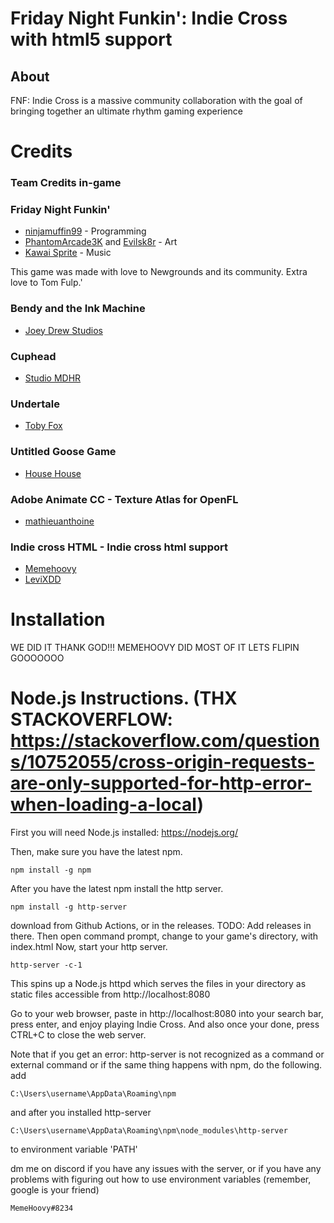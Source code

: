 <!-- <p align="center">
	<img width="600" height="600" src="art/iconOG.png"> 
</p> -->

# Friday Night Funkin': Indie Cross with html5 support
## About
FNF: Indie Cross is a massive community collaboration with the goal of bringing together an ultimate rhythm gaming experience

# Credits
### Team Credits in-game

### Friday Night Funkin'
 - [ninjamuffin99](https://twitter.com/ninja_muffin99) - Programming
 - [PhantomArcade3K](https://twitter.com/phantomarcade3k) and [Evilsk8r](https://twitter.com/evilsk8r) - Art
 - [Kawai Sprite](https://twitter.com/kawaisprite) - Music

This game was made with love to Newgrounds and its community. Extra love to Tom Fulp.'

### Bendy and the Ink Machine
 - [Joey Drew Studios](https://twitter.com/joeydrewstu)

### Cuphead
 - [Studio MDHR](https://twitter.com/studiomdhr)

### Undertale
 - [Toby Fox](https://twitter.com/tobyfox)

### Untitled Goose Game
 - [House House](https://twitter.com/house_house_)

### Adobe Animate CC - Texture Atlas for OpenFL
 - [mathieuanthoine](https://github.com/mathieuanthoine) 
 
### Indie cross HTML - Indie cross html support
 - [Memehoovy](https://github.com/MemeHoovy)
 - [LeviXDD](https://github.com/LEVIXDDLMAO)


# Installation
WE DID IT THANK GOD!!! MEMEHOOVY DID MOST OF IT LETS FLIPIN GOOOOOOO

# Node.js Instructions. (THX STACKOVERFLOW: https://stackoverflow.com/questions/10752055/cross-origin-requests-are-only-supported-for-http-error-when-loading-a-local)

First you will need Node.js installed: https://nodejs.org/

Then, make sure you have the latest npm.
```
npm install -g npm
```

After you have the latest npm install the http server.
```
npm install -g http-server
```
download from Github Actions, or in the releases. TODO: Add releases in there.
Then open command prompt, change to your game's directory, with index.html
Now, start your http server.
```
http-server -c-1
```
This spins up a Node.js httpd which serves the files in your directory as
static files accessible from http://localhost:8080

Go to your web browser, paste in http://localhost:8080 into your search bar, press enter, and enjoy playing Indie Cross.
And also once your done, press CTRL+C to close the web server.

Note that if you get an error: http-server is not recognized as a command or external command or if the same thing happens with npm, do the following.
add
```
C:\Users\username\AppData\Roaming\npm
```
and after you installed http-server
```
C:\Users\username\AppData\Roaming\npm\node_modules\http-server
```
to environment variable 'PATH'

dm me on discord if you have any issues with the server, 
or if you have any problems with figuring out how to use environment variables (remember, google is your friend)
```
MemeHoovy#8234
```